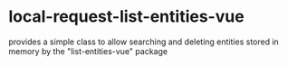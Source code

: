 # local-request-list-entities-vue
provides a simple class to allow searching and deleting entities stored in memory by the "list-entities-vue" package
